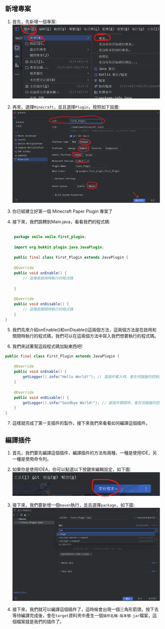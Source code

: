 ## 新增專案
1. 首先，先新增一個專案:
![image](../../images/%E6%96%B0%E5%A2%9E%E5%B0%88%E6%A1%88.png)

2. 再來，選擇`Minecraft`，並且選擇`Plugin`，按照如下設置:
![image](../../images/%E5%B0%88%E6%A1%88.png)

3. 你已經建立好第一個 Minecraft Paper Plugin 專案了

4. 接下來，我們跳轉到Main.java，看看我們的程式碼:
```java

    package smile.smile.first_plugin;

    import org.bukkit.plugin.java.JavaPlugin;

    public final class First_Plugin extends JavaPlugin {

    @Override
    public void onEnable() {
        // 這裡是啟用時執行的程式碼

    }

    @Override
    public void onDisable() {
        // 這裡是關閉時執行的程式碼
    }
}
```

5. 我們先來介紹onEnable()和onDisable()這兩個方法，這兩個方法是在啟用和關閉時執行的程式碼，我們可以在這兩個方法中寫入我們想要執行的程式碼。

6. 我們來試著幫這段程式碼加點東西吧!

```java
public final class First_Plugin extends JavaPlugin {

    @Override
    public void onEnable() {
        getLogger().info("Hello World!"); // 當插件載入時，會在伺服器的控制台顯示Hello World!
    }

    @Override
    public void onDisable() {
        getLogger().info("Goodbye World!"); // 當插件關閉時，會在伺服器的控制台顯示Goodbye World!
    }
}
```

7. 這樣就完成了第一支插件的製作，接下來我們來看看如何編譯這個插件。

## 編譯插件
1. 首先，我們要先編譯這個插件，編譯插件的方法有兩種，一種是使用IDE，另一種是使用命令列。

2. 如果你是使用IDEA，你可以點選以下按鍵來編輯設定，如下圖:
![image](../../images/當前檔案.png)

3. 接下來，我們要新增一個`maven`執行，並且選擇`package`，如下圖:
![image](../../images/maven%E8%A8%AD%E7%BD%AE.png)

4. 接下來，我們就可以編譯這個插件了，這時候會出現一個三角形箭頭，按下去等待編譯完成後，會在`target`資料夾中產生一個`插件名稱-版本號-jar`檔案，這個檔案就是我們的插件了。



